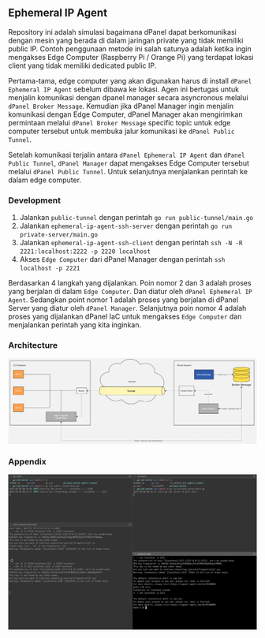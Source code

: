 ## Ephemeral IP Agent

Repository ini adalah simulasi bagaimana dPanel dapat berkomunikasi dengan mesin yang berada di dalam jaringan private yang tidak memiliki public IP. Contoh penggunaan metode ini salah satunya adalah ketika ingin mengakses Edge Computer (Raspberry Pi / Orange Pi) yang terdapat lokasi client yang tidak memiliki dedicated public IP.

Pertama-tama, edge computer yang akan digunakan harus di install `dPanel Ephemeral IP Agent` sebelum dibawa ke lokasi. Agen ini bertugas untuk menjalin komunikasi dengan dpanel manager secara asyncronous melalui `dPanel Broker Message`. Kemudian jika dPanel Manager ingin menjalin komunikasi dengan Edge Computer, dPanel Manager akan mengirimkan permintaan melalui `dPanel Broker Message` specific topic untuk edge computer tersebut untuk membuka jalur komunikasi ke `dPanel Public Tunnel`.

Setelah komunikasi terjalin antara `dPanel Ephemeral IP Agent` dan `dPanel Public Tunnel`, `dPanel Manager` dapat mengakses Edge Computer tersebut melalui `dPanel Public Tunnel`. Untuk selanjutnya menjalankan perintah ke dalam edge computer.

### Development

1. Jalankan `public-tunnel` dengan perintah `go run public-tunnel/main.go`
2. Jalankan `ephemeral-ip-agent-ssh-server` dengan perintah `go run private-server/main.go`
3. Jalankan `ephemeral-ip-agent-ssh-client` dengan perintah `ssh -N -R 2221:localhost:2222 -p 2220 localhost`
4. Akses `Edge Computer` dari dPanel Manager dengan perintah `ssh localhost -p 2221`

Berdasarkan 4 langkah yang dijalankan. Poin nomor 2 dan 3 adalah proses yang berjalan di dalam `Edge Computer`. Dan diatur oleh `dPanel Ephemeral IP Agent`. Sedangkan point nomor 1 adalah proses yang berjalan di dPanel Server yang diatur oleh `dPanel Manager`. Selanjutnya poin nomor 4 adalah proses yang dijalankan dPanel IaC untuk mengakses `Edge Computer` dan menjalankan perintah yang kita inginkan.

### Architecture

![Architecture](assets/architecture.jpg)

### Appendix
![Simulation](assets/simulation.png)

